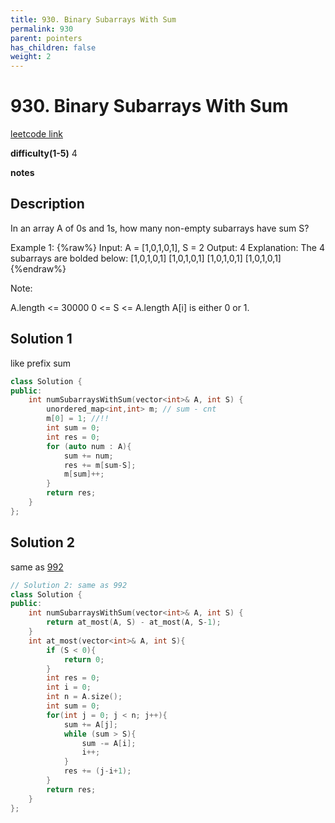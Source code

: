 ```yaml
---
title: 930. Binary Subarrays With Sum
permalink: 930
parent: pointers
has_children: false
weight: 2
---
```

# 930. Binary Subarrays With Sum

[leetcode link](https://leetcode.com/problems/binary-subarrays-with-sum/)

**difficulty(1-5)**
4

**notes**

## Description

In an array A of 0s and 1s, how many non-empty subarrays have sum S?

Example 1:
{%raw%}
Input: A = [1,0,1,0,1], S = 2
Output: 4
Explanation:
The 4 subarrays are bolded below:
[1,0,1,0,1]
[1,0,1,0,1]
[1,0,1,0,1]
[1,0,1,0,1]
{%endraw%}

Note:

A.length <= 30000
0 <= S <= A.length
A[i] is either 0 or 1.

## Solution 1

like prefix sum

```c++
class Solution {
public:
    int numSubarraysWithSum(vector<int>& A, int S) {
        unordered_map<int,int> m; // sum - cnt
        m[0] = 1; //!!
        int sum = 0;
        int res = 0;
        for (auto num : A){
            sum += num;
            res += m[sum-S];
            m[sum]++;
        }
        return res;
    }
};
```

## Solution 2

same as [992](992)

```c++
// Solution 2: same as 992
class Solution {
public:
    int numSubarraysWithSum(vector<int>& A, int S) {
        return at_most(A, S) - at_most(A, S-1);
    }
    int at_most(vector<int>& A, int S){
        if (S < 0){
            return 0;
        }
        int res = 0;
        int i = 0;
        int n = A.size();
        int sum = 0;
        for(int j = 0; j < n; j++){
            sum += A[j];
            while (sum > S){
                sum -= A[i];
                i++;
            }
            res += (j-i+1);
        }
        return res;
    }
};
```

<!-- 
Default label
{: .label }

Blue label
{: .label .label-blue }

Stable
{: .label .label-green }

New release
{: .label .label-purple }

Coming soon
{: .label .label-yellow }

Deprecated
{: .label .label-red } -->
